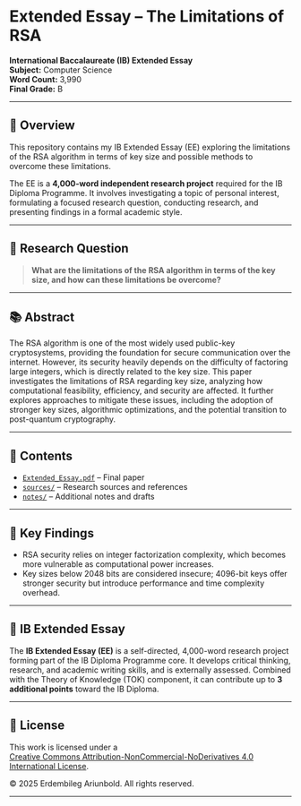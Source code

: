 # Extended Essay – The Limitations of RSA

**International Baccalaureate (IB) Extended Essay**  
**Subject:** Computer Science  
**Word Count:** 3,990  
**Final Grade:** B  

---

## 📄 Overview

This repository contains my IB Extended Essay (EE) exploring the limitations of the RSA algorithm in terms of key size and possible methods to overcome these limitations.  

The EE is a **4,000-word independent research project** required for the IB Diploma Programme. It involves investigating a topic of personal interest, formulating a focused research question, conducting research, and presenting findings in a formal academic style.  

---

## 📝 Research Question

> **What are the limitations of the RSA algorithm in terms of the key size, and how can these limitations be overcome?**

---

## 📚 Abstract

The RSA algorithm is one of the most widely used public-key cryptosystems, providing the foundation for secure communication over the internet. However, its security heavily depends on the difficulty of factoring large integers, which is directly related to the key size. This paper investigates the limitations of RSA regarding key size, analyzing how computational feasibility, efficiency, and security are affected. It further explores approaches to mitigate these issues, including the adoption of stronger key sizes, algorithmic optimizations, and the potential transition to post-quantum cryptography.

---

## 📂 Contents

- [`Extended_Essay.pdf`](./Extended_Essay.pdf) – Final paper  
- [`sources/`](./sources) – Research sources and references  
- [`notes/`](./notes) – Additional notes and drafts

---

## 🎯 Key Findings

- RSA security relies on integer factorization complexity, which becomes more vulnerable as computational power increases.
- Key sizes below 2048 bits are considered insecure; 4096-bit keys offer stronger security but introduce performance and time complexity overhead.

---

## 🏫 IB Extended Essay

The **IB Extended Essay (EE)** is a self-directed, 4,000-word research project forming part of the IB Diploma Programme core. It develops critical thinking, research, and academic writing skills, and is externally assessed. Combined with the Theory of Knowledge (TOK) component, it can contribute up to **3 additional points** toward the IB Diploma.

---

## 📜 License

This work is licensed under a  
[Creative Commons Attribution-NonCommercial-NoDerivatives 4.0 International License](https://creativecommons.org/licenses/by-nc-nd/4.0/).  

© 2025 Erdembileg Ariunbold. All rights reserved.

---
